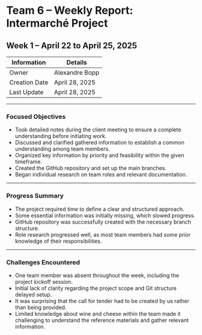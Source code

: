 # Team 6 – Weekly Report: Intermarché Project

## Week 1 – April 22 to April 25, 2025  

| Information    | Details           |
| -------------- | ----------------- |
| Owner          | Alexandre Bopp    |
| Creation Date  | April 28, 2025    |
| Last Update    | April 28, 2025    |

---

### Focused Objectives

- Took detailed notes during the client meeting to ensure a complete understanding before initiating work.
- Discussed and clarified gathered information to establish a common understanding among team members.
- Organized key information by priority and feasibility within the given timeframe.
- Created the GitHub repository and set up the main branches.
- Began individual research on team roles and relevant documentation.

---

### Progress Summary

- The project required time to define a clear and structured approach.
- Some essential information was initially missing, which slowed progress.
- GitHub repository was successfully created with the necessary branch structure.
- Role research progressed well, as most team members had some prior knowledge of their responsibilities.

---

### Challenges Encountered

- One team member was absent throughout the week, including the project kickoff session.
- Initial lack of clarity regarding the project scope and Git structure delayed setup.
- It was surprising that the call for tender had to be created by us rather than being provided.
- Limited knowledge about wine and cheese within the team made it challenging to understand the reference materials and gather relevant information.


